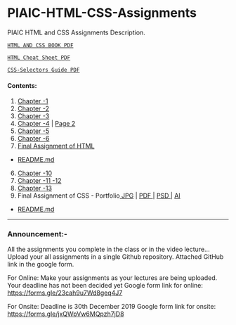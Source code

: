 # PIAIC-HTML-CSS-Assignments
PIAIC HTML and CSS Assignments Description.

[```HTML AND CSS BOOK PDF``` ](HTMLAndCSSBook.pdf)

[```HTML Cheat Sheet PDF``` ](complete-html-cheat-sheet.pdf)

[```CSS-Selectors Guide PDF``` ](CSS-Selectors.pdf)


#### Contents:
  1. [Chapter -1](ch_1/1.pdf)
  2. [Chapter -2](ch_2/2.pdf)
  3. [Chapter -3](ch_3/3.pdf)
  4. [Chapter -4](ch_4/4a.pdf) | [Page 2](ch_4/4b.pdf)
  5. [Chapter -5](ch_5/5.pdf)
  6. [Chapter -6](ch_6/periodic_html.png)
  7. [Final Assignment of HTML](ch_8_Final_Assignment_of_HTML/HTML.pdf)
  - [README.md](ch_8_Final_Assignment_of_HTML/README.md)
  6. [Chapter -10](ch_10/periodic_html.png)
  5. [Chapter -11 -12](ch_11_12/12.pdf)
  5. [Chapter -13](ch_13/13.PNG)
  5. Final Assignment of CSS - Portfolio[ JPG](Final_Assignment_of_CSS/Company-Portfolio.jpg) | [ PDF ](Final_Assignment_of_CSS/Company_Portfolio.pdf) | [ PSD ](Final_Assignment_of_CSS/Company_Portfolio.psd) | [ AI ](Final_Assignment_of_CSS/Company_Portfolio.ai)  
  - [README.md](Final_Assignment_of_CSS/README.md)

----------------------

### Announcement:-

All the assignments you complete in the class or in the video lecture... Upload your all assignments in a single Github repository. Attached GitHub link in the google form.

For Online: Make your assignments as your lectures are being uploaded. Your deadline has not been decided yet Google form link for online: https://forms.gle/23cah9u7Wd8geq4J7

For Onsite: Deadline is 30th December 2019 Google form link for onsite: https://forms.gle/jxQWpVw6MQpzh7jD8
